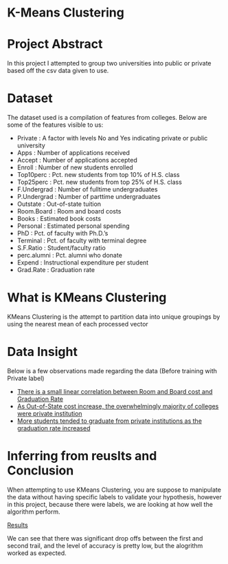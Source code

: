 # K-Means Clustering

# Project Abstract

In this project I attempted to group two universities into public or private based off the csv data given to use.

# Dataset

The dataset used is a compilation of features from colleges. Below are some of the features visible to us:

- Private : A factor with levels No and Yes indicating private or public university
- Apps : Number of applications received
- Accept : Number of applications accepted
- Enroll : Number of new students enrolled
- Top10perc : Pct. new students from top 10% of H.S. class
- Top25perc : Pct. new students from top 25% of H.S. class
- F.Undergrad : Number of fulltime undergraduates
- P.Undergrad : Number of parttime undergraduates
- Outstate : Out-of-state tuition
- Room.Board : Room and board costs
- Books : Estimated book costs
- Personal : Estimated personal spending
- PhD : Pct. of faculty with Ph.D.’s
- Terminal : Pct. of faculty with terminal degree
- S.F.Ratio : Student/faculty ratio
- perc.alumni : Pct. alumni who donate
- Expend : Instructional expenditure per student
- Grad.Rate : Graduation rate

# What is KMeans Clustering

KMeans Clustering is the attempt to partition data into unique groupings by using the nearest mean of each processed vector

# Data Insight

Below is a few observations made regarding the data (Before training with Private label)

- [There is a small linear correlation between Room and Board cost and Graduation Rate](./Room%26BoardVsGradRate.png)
- [As Out-of-State cost increase, the overwhelmingly majority of colleges were private institution](./FullTimeStudentVsOutOfState.png)
- [More students tended to graduate from private institutions as the graduation rate increased](./NewGradRate.png)

# Inferring from reuslts and Conclusion

When attempting to use KMeans Clustering, you are suppose to manipulate the data without having specific labels to validate your hypothesis, however in this
project, because there were labels, we are looking at how well the algorithm perform.

[Results](./cluster_classification_report.txt)

We can see that there was significant drop offs between the first and second trail, and the level of accuracy is pretty low, but the alogrithm worked as expected.
